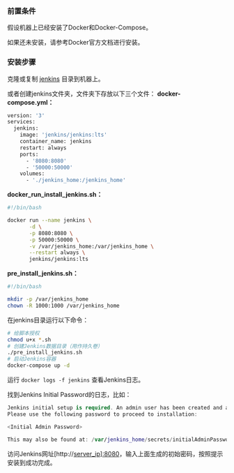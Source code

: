 ### 前置条件

假设机器上已经安装了Docker和Docker-Compose。

如果还未安装，请参考Docker官方文档进行安装。

### 安装步骤

克隆或复制 [jenkins](https://links.jianshu.com/go?to=https%3A%2F%2Fgithub.com%2Fcookcodeblog%2Fdocker-compose-examples%2Ftree%2Fmaster%2Fjenkins) 目录到机器上。

或者创建jenkins文件夹，文件夹下存放以下三个文件：
 **docker-compose.yml：**

```bash
version: '3'
services:
  jenkins:
    image: 'jenkins/jenkins:lts'
    container_name: jenkins
    restart: always
    ports:
      - '8080:8080'
      - '50000:50000'
    volumes:
      - './jenkins_home:/jenkins_home'
```

**docker_run_install_jenkins.sh：**

```bash
#!/bin/bash

docker run --name jenkins \
       -d \
       -p 8080:8080 \
       -p 50000:50000 \
       -v /var/jenkins_home:/var/jenkins_home \
       --restart always \
       jenkins/jenkins:lts
```

**pre_install_jenkins.sh：**

```bash
#!/bin/bash

mkdir -p /var/jenkins_home
chown -R 1000:1000 /var/jenkins_home
```

在jenkins目录运行以下命令：

```bash
# 给脚本授权
chmod u+x *.sh
# 创建Jenkins数据目录（用作持久卷）
./pre_install_jenkins.sh
# 启动Jenkins容器
docker-compose up -d
```

运行 `docker logs -f jenkins` 查看Jenkins日志。

找到Jenkins Initial Password的日志，比如：

```swift
Jenkins initial setup is required. An admin user has been created and a password generated.
Please use the following password to proceed to installation:

<Initial Admin Password>

This may also be found at: /var/jenkins_home/secrets/initialAdminPassword
```

访问Jenkins网址[http://[server_ip\]:8080](https://links.jianshu.com/go?to=http%3A%2F%2F%5Bserver_ip%5D%3A8080%2F)，输入上面生成的初始密码，按照提示安装到成功完成。
